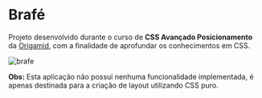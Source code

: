 # Brafé 

Projeto desenvolvido durante o curso de **CSS Avançado Posicionamento** da [Origamid](https://www.origamid.com/curso/css-avancado-posicionamento/), com a finalidade de aprofundar os conhecimentos em CSS. 

![brafe](https://user-images.githubusercontent.com/57146734/93271862-a7bdc200-f78a-11ea-8bc7-9a936bd43e3f.gif)


**Obs:** Esta aplicação não possui nenhuma funcionalidade implementada, é apenas destinada para a criação de layout utilizando CSS puro.

